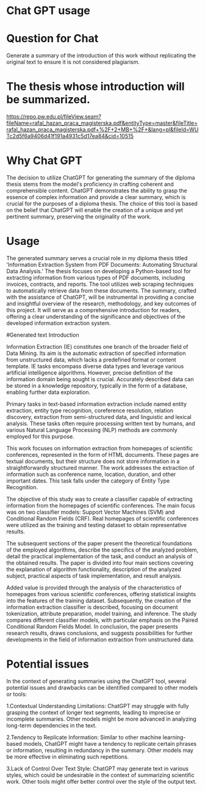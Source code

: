 
# Chat GPT usage

# Question for Chat
Generate a summary of the introduction of this work without replicating the original text to ensure it is not considered plagiarism.

# The thesis whose introduction will be summarized.
https://repo.pw.edu.pl/fileView.seam?fileName=rafal_hazan_praca_magisterska.pdf&entityType=master&fileTitle=rafal_hazan_praca_magisterska.pdf+%2F+2+MB+%2F+&lang=pl&fileId=WUTc2d5f6a9406d41f191a4931c5d17ea84&cid=10515

# Why Chat GPT
The decision to utilize ChatGPT for generating the summary of the diploma thesis stems from the model's proficiency in crafting coherent and comprehensible content. ChatGPT demonstrates the ability to grasp the essence of complex information and provide a clear summary, which is crucial for the purposes of a diploma thesis. The choice of this tool is based on the belief that ChatGPT will enable the creation of a unique and yet pertinent summary, preserving the originality of the work.

# Usage
The generated summary serves a crucial role in my diploma thesis titled 'Information Extraction System from PDF Documents: Automating Structural Data Analysis.' The thesis focuses on developing a Python-based tool for extracting information from various types of PDF documents, including invoices, contracts, and reports. The tool utilizes web scraping techniques to automatically retrieve data from these documents. The summary, crafted with the assistance of ChatGPT, will be instrumental in providing a concise and insightful overview of the research, methodology, and key outcomes of this project. It will serve as a comprehensive introduction for readers, offering a clear understanding of the significance and objectives of the developed information extraction system.

#Generated text
Introduction

Information Extraction (IE) constitutes one branch of the broader field of Data Mining. Its aim is the automatic extraction of specified information from unstructured data, which lacks a predefined format or content template. IE tasks encompass diverse data types and leverage various artificial intelligence algorithms. However, precise definition of the information domain being sought is crucial. Accurately described data can be stored in a knowledge repository, typically in the form of a database, enabling further data exploration.

Primary tasks in text-based information extraction include named entity extraction, entity type recognition, coreference resolution, relation discovery, extraction from semi-structured data, and linguistic and lexical analysis. These tasks often require processing written text by humans, and various Natural Language Processing (NLP) methods are commonly employed for this purpose.

This work focuses on information extraction from homepages of scientific conferences, represented in the form of HTML documents. These pages are textual documents, but their structure does not store information in a straightforwardly structured manner. The work addresses the extraction of information such as conference name, location, duration, and other important dates. This task falls under the category of Entity Type Recognition.

The objective of this study was to create a classifier capable of extracting information from the homepages of scientific conferences. The main focus was on two classifier models: Support Vector Machines (SVM) and Conditional Random Fields (CRF). Real homepages of scientific conferences were utilized as the training and testing dataset to obtain representative results.

The subsequent sections of the paper present the theoretical foundations of the employed algorithms, describe the specifics of the analyzed problem, detail the practical implementation of the task, and conduct an analysis of the obtained results. The paper is divided into four main sections covering the explanation of algorithm functionality, description of the analyzed subject, practical aspects of task implementation, and result analysis.

Added value is provided through the analysis of the characteristics of homepages from various scientific conferences, offering statistical insights into the features of the training dataset. Subsequently, the creation of the information extraction classifier is described, focusing on document tokenization, attribute preparation, model training, and inference. The study compares different classifier models, with particular emphasis on the Paired Conditional Random Fields Model. In conclusion, the paper presents research results, draws conclusions, and suggests possibilities for further developments in the field of information extraction from unstructured data.

# Potential issues
In the context of generating summaries using the ChatGPT tool, several potential issues and drawbacks can be identified compared to other models or tools:

1.Contextual Understanding Limitations: ChatGPT may struggle with fully grasping the context of longer text segments, leading to imprecise or incomplete summaries. Other models might be more advanced in analyzing long-term dependencies in the text.

2.Tendency to Replicate Information: Similar to other machine learning-based models, ChatGPT might have a tendency to replicate certain phrases or information, resulting in redundancy in the summary. Other models may be more effective in eliminating such repetitions.

3.Lack of Control Over Text Style: ChatGPT may generate text in various styles, which could be undesirable in the context of summarizing scientific work. Other tools might offer better control over the style of the output text.
